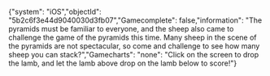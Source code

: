 {"system": "iOS","objectId": "5b2c6f3e44d9040030d3fb07","Gamecomplete": false,"information": "The pyramids must be familiar to everyone, and the sheep also came to challenge the game of the pyramids this time. Many sheep in the scene of the pyramids are not spectacular, so come and challenge to see how many sheep you can stack?","Gamecharts": "none": "Click on the screen to drop the lamb, and let the lamb above drop on the lamb below to score!"}
